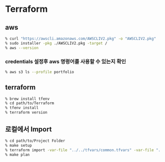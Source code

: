 # Terraform

## aws
```sh
% curl "https://awscli.amazonaws.com/AWSCLIV2.pkg" -o "AWSCLIV2.pkg"
% sudo installer -pkg ./AWSCLIV2.pkg -target /
% aws --version
```

### credentials 설정후 aws 명령어를 사용할 수 있는지 확인
```sh
% aws s3 ls --profile portfolio
```

## terraform
```sh
% brew install tfenv
% cd path/to/Terraform
% tfenv install
% terraform version
```

## 로컬에서 Import
```sh
% cd path/to/Project Folder
% make setup
% terraform import -var-file "../../tfvars/common.tfvars" -var-file "../../tfvars/dev.tfvars" aws_instance.this i-~
% make plan
```
